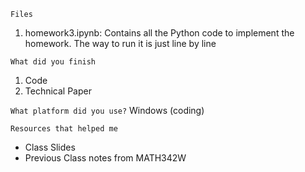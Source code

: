 `Files`
1. homework3.ipynb: Contains all the Python code to implement the homework. The way to run it is just line by line


`What did you finish`
1. Code
2. Technical Paper

`What platform did you use?`
Windows (coding)

`Resources that helped me`
- Class Slides
- Previous Class notes from MATH342W 